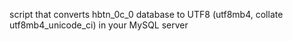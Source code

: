 script that converts hbtn_0c_0 database to UTF8 (utf8mb4, collate utf8mb4_unicode_ci) in your MySQL server
